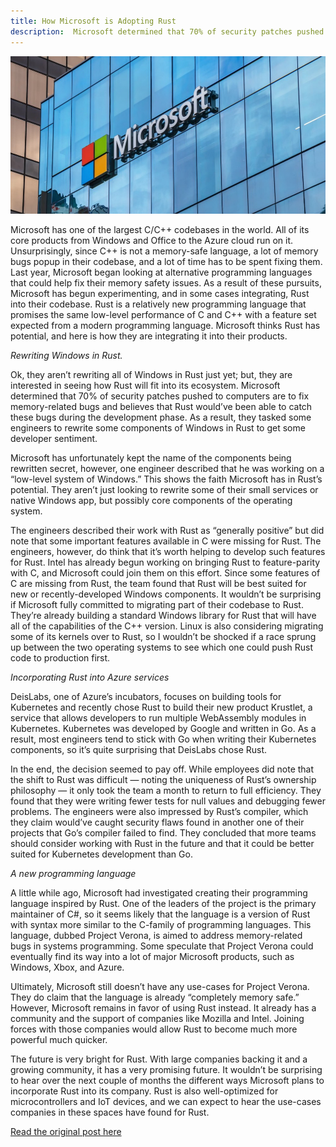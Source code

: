 ```yaml
---
title: How Microsoft is Adopting Rust
description:  Microsoft determined that 70% of security patches pushed to computers are to fix memory-related bugs and believes that Rust would’ve been able to catch these bugs during the development phase
---
```


![](/img/microsoft.jpeg)

Microsoft has one of the largest C/C++ codebases in the world. All of its core products from Windows and Office to the Azure cloud run on it. Unsurprisingly, since C++ is not a memory-safe language, a lot of memory bugs popup in their codebase, and a lot of time has to be spent fixing them. Last year, Microsoft began looking at alternative programming languages that could help fix their memory safety issues. As a result of these pursuits, Microsoft has begun experimenting, and in some cases integrating, Rust into their codebase. Rust is a relatively new programming language that promises the same low-level performance of C and C++ with a feature set expected from a modern programming language. Microsoft thinks Rust has potential, and here is how they are integrating it into their products.

*Rewriting Windows in Rust.*

Ok, they aren’t rewriting all of Windows in Rust just yet; but, they are interested in seeing how Rust will fit into its ecosystem. Microsoft determined that 70% of security patches pushed to computers are to fix memory-related bugs and believes that Rust would’ve been able to catch these bugs during the development phase. As a result, they tasked some engineers to rewrite some components of Windows in Rust to get some developer sentiment.

Microsoft has unfortunately kept the name of the components being rewritten secret, however, one engineer described that he was working on a “low-level system of Windows.” This shows the faith Microsoft has in Rust’s potential. They aren’t just looking to rewrite some of their small services or native Windows app, but possibly core components of the operating system.

The engineers described their work with Rust as “generally positive” but did note that some important features available in C were missing for Rust. The engineers, however, do think that it’s worth helping to develop such features for Rust. Intel has already begun working on bringing Rust to feature-parity with C, and Microsoft could join them on this effort. Since some features of C are missing from Rust, the team found that Rust will be best suited for new or recently-developed Windows components. It wouldn’t be surprising if Microsoft fully committed to migrating part of their codebase to Rust. They’re already building a standard Windows library for Rust that will have all of the capabilities of the C++ version. Linux is also considering migrating some of its kernels over to Rust, so I wouldn’t be shocked if a race sprung up between the two operating systems to see which one could push Rust code to production first.

*Incorporating Rust into Azure services*

DeisLabs, one of Azure’s incubators, focuses on building tools for Kubernetes and recently chose Rust to build their new product Krustlet, a service that allows developers to run multiple WebAssembly modules in Kubernetes. Kubernetes was developed by Google and written in Go. As a result, most engineers tend to stick with Go when writing their Kubernetes components, so it’s quite surprising that DeisLabs chose Rust.

In the end, the decision seemed to pay off. While employees did note that the shift to Rust was difficult — noting the uniqueness of Rust’s ownership philosophy — it only took the team a month to return to full efficiency. They found that they were writing fewer tests for null values and debugging fewer problems. The engineers were also impressed by Rust’s compiler, which they claim would’ve caught security flaws found in another one of their projects that Go’s compiler failed to find. They concluded that more teams should consider working with Rust in the future and that it could be better suited for Kubernetes development than Go.

*A new programming language*

A little while ago, Microsoft had investigated creating their programming language inspired by Rust. One of the leaders of the project is the primary maintainer of C#, so it seems likely that the language is a version of Rust with syntax more similar to the C-family of programming languages. This language, dubbed Project Verona, is aimed to address memory-related bugs in systems programming. Some speculate that Project Verona could eventually find its way into a lot of major Microsoft products, such as Windows, Xbox, and Azure.

Ultimately, Microsoft still doesn’t have any use-cases for Project Verona. They do claim that the language is already “completely memory safe.” However, Microsoft remains in favor of using Rust instead. It already has a community and the support of companies like Mozilla and Intel. Joining forces with those companies would allow Rust to become much more powerful much quicker.

The future is very bright for Rust. With large companies backing it and a growing community, it has a very promising future. It wouldn’t be surprising to hear over the next couple of months the different ways Microsoft plans to incorporate Rust into its company. Rust is also well-optimized for microcontrollers and IoT devices, and we can expect to hear the use-cases companies in these spaces have found for Rust.

[Read the original post here](https://medium.com/@tinocaer/how-microsoft-is-adopting-rust-e0f8816566ba)